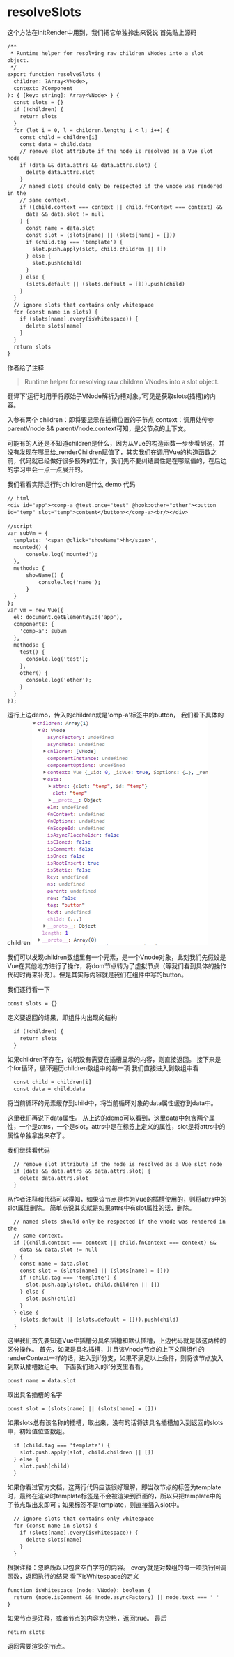 # resolveSlots

这个方法在initRender中用到，我们把它单独拎出来说说
首先贴上源码
```
/**
 * Runtime helper for resolving raw children VNodes into a slot object.
 */
export function resolveSlots (
  children: ?Array<VNode>,
  context: ?Component
): { [key: string]: Array<VNode> } {
  const slots = {}
  if (!children) {
    return slots
  }
  for (let i = 0, l = children.length; i < l; i++) {
    const child = children[i]
    const data = child.data
    // remove slot attribute if the node is resolved as a Vue slot node
    if (data && data.attrs && data.attrs.slot) {
      delete data.attrs.slot
    }
    // named slots should only be respected if the vnode was rendered in the
    // same context.
    if ((child.context === context || child.fnContext === context) &&
      data && data.slot != null
    ) {
      const name = data.slot
      const slot = (slots[name] || (slots[name] = []))
      if (child.tag === 'template') {
        slot.push.apply(slot, child.children || [])
      } else {
        slot.push(child)
      }
    } else {
      (slots.default || (slots.default = [])).push(child)
    }
  }
  // ignore slots that contains only whitespace
  for (const name in slots) {
    if (slots[name].every(isWhitespace)) {
      delete slots[name]
    }
  }
  return slots
}
```
作者给了注释
>Runtime helper for resolving raw children VNodes into a slot object.

翻译下‘运行时用于将原始子VNode解析为槽对象。’可见是获取slots(插槽)的内容。

入参有两个
children：即将要显示在插槽位置的子节点
context：调用处传参parentVnode && parentVnode.context可知，是父节点的上下文。

可能有的人还是不知道children是什么，因为从Vue的构造函数一步步看到这，并没有发现在哪里给_renderChildren赋值了，其实我们在调用Vue的构造函数之前，代码就已经做好很多额外的工作，我们先不要纠结属性是在哪赋值的，在后边的学习中会一点一点展开的。

我们看看实际运行时children是什么
demo 代码
```
// html
<div id="app"><comp-a @test.once="test" @hook:other="other"><button id="temp" slot="temp">content</button></comp-a><br/></div>

//script
var subVm = {
  template: '<span @click="showName">hh</span>',
  mounted() {
      console.log('mounted');
  },
  methods: {
      showName() {
          console.log('name');
      }
  }
};
var vm = new Vue({
  el: document.getElementById('app'),
  components: {
    'comp-a': subVm
  },
  methods: {
    test() {
      console.log('test');
    },
    other() {
      console.log('other');
    }
  }
});
```
运行上边demo，传入的children就是'omp-a'标签中的button，
我们看下具体的children
![children](./img/resolveSlots.png)

我们可以发现children数组里有一个元素，是一个Vnode对象，此刻我们先假设是Vue在其他地方进行了操作，将dom节点转为了虚拟节点（等我们看到具体的操作代码时再来补充）。但是其实际内容就是我们在组件中写的button。


我们逐行看一下
```
const slots = {}
```
定义要返回的结果，即组件内出现的结构
```
  if (!children) {
    return slots
  }
```
如果children不存在，说明没有需要在插槽显示的内容，则直接返回。
接下来是个for循环，循环遍历children数组中的每一项
我们直接进入到数组中看
```
  const child = children[i]
  const data = child.data
```
将当前循环的元素缓存到child中，将当前循环对象的data属性缓存到data中。

这里我们再说下data属性。
从上边的demo可以看到，这里data中包含两个属性，一个是attrs，一个是slot，attrs中是在标签上定义的属性，slot是将attrs中的属性单独拿出来存了。

我们继续看代码
```
  // remove slot attribute if the node is resolved as a Vue slot node
  if (data && data.attrs && data.attrs.slot) {
    delete data.attrs.slot
  }
```
从作者注释和代码可以得知，如果该节点是作为Vue的插槽使用的，则将attrs中的slot属性删除。
简单点说其实就是如果attrs中有slot属性的话，删除。
```
  // named slots should only be respected if the vnode was rendered in the
  // same context.
  if ((child.context === context || child.fnContext === context) &&
    data && data.slot != null
  ) {
    const name = data.slot
    const slot = (slots[name] || (slots[name] = []))
    if (child.tag === 'template') {
      slot.push.apply(slot, child.children || [])
    } else {
      slot.push(child)
    }
  } else {
    (slots.default || (slots.default = [])).push(child)
  }
```
这里我们首先要知道Vue中插槽分具名插槽和默认插槽，上边代码就是做这两种的区分操作。
首先，如果是具名插槽，并且该Vnode节点的上下文同组件的renderContext一样的话，进入到if分支，如果不满足以上条件，则将该节点放入到默认插槽数组中。
下面我们进入的if分支里看看。
```
const name = data.slot
```
取出具名插槽的名字
```
const slot = (slots[name] || (slots[name] = []))
```
如果slots总有该名称的插槽，取出来，没有的话将该具名插槽加入到返回的slots中，初始值位空数组。
```
  if (child.tag === 'template') {
    slot.push.apply(slot, child.children || [])
  } else {
    slot.push(child)
  }
```
如果你看过官方文档，这两行代码应该很好理解，即当改节点的标签为template时，最终在渲染时template标签是不会被渲染到页面的，所以只把template中的子节点取出来即可；如果标签不是template，则直接插入slot中。
```
  // ignore slots that contains only whitespace
  for (const name in slots) {
    if (slots[name].every(isWhitespace)) {
      delete slots[name]
    }
  }
```

根据注释：忽略所以只包含空白字符的内容。
every就是对数组的每一项执行回调函数，返回执行的结果
看下isWhitespace的定义
```
function isWhitespace (node: VNode): boolean {
  return (node.isComment && !node.asyncFactory) || node.text === ' '
}
```
如果节点是注释，或者节点的内容为空格，返回true。
最后
```
return slots
```
返回需要渲染的节点。